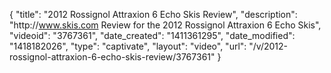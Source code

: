 {
    "title": "2012 Rossignol Attraxion 6 Echo Skis Review",
    "description": "http:\/\/www.skis.com Review for the 2012 Rossignol Attraxion 6 Echo Skis",
    "videoid": "3767361",
    "date_created": "1411361295",
    "date_modified": "1418182026",
    "type": "captivate",
    "layout": "video",
    "url": "\/v\/2012-rossignol-attraxion-6-echo-skis-review\/3767361"
}